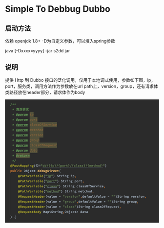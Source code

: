 # Simple To Debbug Dubbo

## 启动方法

依赖 openjdk 1.8+ -D为自定义参数，可以填入spring参数

java [-Dxxxx=yyyy] -jar s2dd.jar


## 说明
提供 Http 到 Dubbo 接口的泛化调用，仅用于本地调式使用，参数如下图，ip，port，服务类，调用方法作为参数放在url path上，version，group，还有请求体类路径放在header部分，请求体作为body

![param](https://raw.githubusercontent.com/Nonlone/Suck2Dubbo/master/images/params.png)
